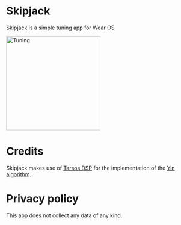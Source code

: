# Skipjack

Skipjack is a simple tuning app for Wear OS

<img src="images/skipjack.png" alt="Tuning" height="250" />

# Credits

Skipjack makes use of [Tarsos DSP](https://github.com/JorenSix/TarsosDSP) for the implementation of the [Yin algorithm](http://recherche.ircam.fr/equipes/pcm/cheveign/ps/2002_JASA_YIN_proof.pdf).

# Privacy policy

This app does not collect any data of any kind.
